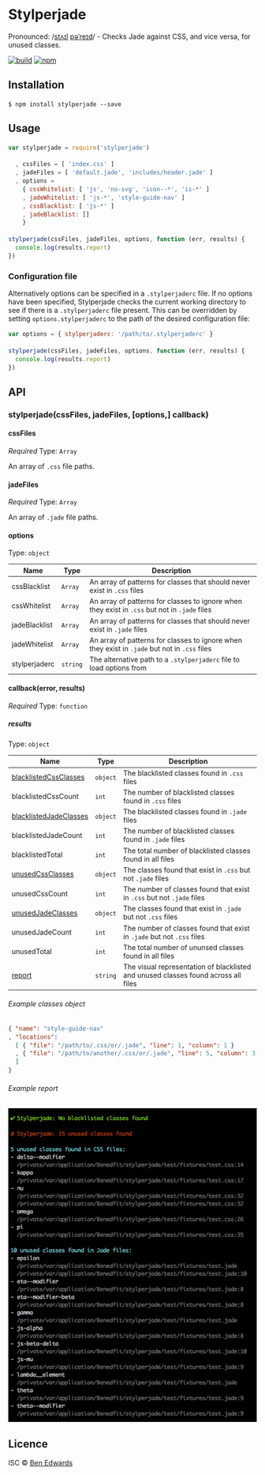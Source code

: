 # Stylperjade

Pronounced: /[stʌɪl](//ssl.gstatic.com/dictionary/static/sounds/de/0/style.mp3) [pəˈreɪd](//ssl.gstatic.com/dictionary/static/sounds/de/0/parade.mp3)/ - Checks Jade against CSS, and vice versa, for unused classes.

[![build](https://img.shields.io/travis/benedfit/stylperjade.svg)](https://travis-ci.org/benedfit/stylperjade)
[![npm](https://img.shields.io/npm/v/stylperjade.svg)](https://www.npmjs.com/package/stylperjade)

## Installation

```shell
$ npm install stylperjade --save
```

## Usage

```js
var stylperjade = require('stylperjade')

  , cssFiles = [ 'index.css' ]
  , jadeFiles = [ 'default.jade', 'includes/header.jade' ]
  , options =
    { cssWhitelist: [ 'js', 'no-svg', 'icon--*', 'is-*' ]
    , jadeWhitelist: [ 'js-*', 'style-guide-nav' ]
    , cssBlacklist: [ 'js-*' ]
    , jadeBlacklist: []
    }

stylperjade(cssFiles, jadeFiles, options, function (err, results) {
  console.log(results.report)
})
```

### Configuration file

Alternatively options can be specified in a `.stylperjaderc` file. If no options have been specified, Stylperjade checks the current working directory to see if there is a `.stylperjaderc` file present. This can be overridden by setting `options.stylperjaderc` to the path of the desired configuration file:

```js
var options = { stylperjaderc: '/path/to/.stylperjaderc' }

stylperjade(cssFiles, jadeFiles, options, function (err, results) {
  console.log(results.report)
})
```

## API

### stylperjade(cssFiles, jadeFiles, [options,] callback)

#### cssFiles

*Required*
Type: `Array`

An array of `.css` file paths.

#### jadeFiles

*Required*
Type: `Array`

An array of `.jade` file paths.

#### options

Type: `object`

| Name          | Type     | Description |
| ------------- | -------- | ----------- |
| cssBlacklist  | `Array`  | An array of patterns for classes that should never exist in `.css` files |
| cssWhitelist  | `Array`  | An array of patterns for classes to ignore when they exist in `.css` but not in `.jade` files |
| jadeBlacklist | `Array`  | An array of patterns for classes that should never exist in `.jade` files |
| jadeWhitelist | `Array`  | An array of patterns for classes to ignore when they exist in `.jade` but not in `.css` files |
| stylperjaderc | `string` | The alternative path to a `.stylperjaderc` file to load options from |

#### callback(error, results)

*Required*
Type: `function`

##### results

Type: `object`

| Name                                              | Type     | Description |
| ------------------------------------------------- | -------- | ----------- |
| [blacklistedCssClasses](#user-content-example-classes-object)  | `object` | The blacklisted classes found in `.css` files |
| blacklistedCssCount                               | `int`    | The number of blacklisted classes found in `.css` files |
| [blacklistedJadeClasses](#user-content-example-classes-object) | `object` | The blacklisted classes found in `.jade` files |
| blacklistedJadeCount                              | `int`    | The number of blacklisted classes found in `.jade` files |
| blacklistedTotal                                  | `int`    | The total number of blacklisted classes found in all files |
| [unusedCssClasses](#user-content-example-classes-object)       | `object` | The classes found that exist in `.css` but not `.jade` files |
| unusedCssCount                                    | `int`    | The number of classes found that exist in `.css` but not `.jade` files |
| [unusedJadeClasses](#user-content-example-classes-object)      | `object` | The classes found that exist in `.jade` but not `.css` files |
| unusedJadeCount                                   | `int`    | The number of classes found that exist in `.jade` but not `.css` files |
| unusedTotal                                       | `int`    | The total number of ununsed classes found in all files |
| [report](#user-content-example-report)                       | `string` | The visual representation of blacklisted and unused classes found across all files |

###### Example classes object

```json
{ "name": "style-guide-nav"
, "locations":
  [ { "file": "/path/to/.css/or/.jade", "line": 1, "column": 1 }
  , { "file": "/path/to/another/.css/or/.jade", "line": 5, "column": 3 }
  ]
}
```

###### Example report

![](test/fixtures/example-report.png)

## Licence
ISC © [Ben Edwards](https://github.com/benedfit/)
